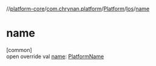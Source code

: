 //[platform-core](../../../../index.md)/[com.chrynan.platform](../../index.md)/[Platform](../index.md)/[Ios](index.md)/[name](name.md)

# name

[common]\
open override val [name](name.md): [PlatformName](../../-platform-name/index.md)
